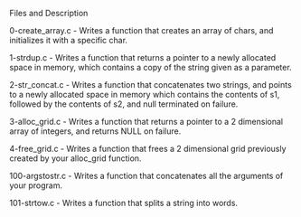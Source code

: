 Files and Description

0-create_array.c - Writes a function that creates an array of chars, and initializes it with a specific char.

1-strdup.c - Writes a function that returns a pointer to a newly allocated space in memory, which contains a copy of the string given as a parameter.

2-str_concat.c - Writes a function that concatenates two strings, and points to a newly allocated space in memory which contains the contents of s1, followed by the contents of s2, and null terminated on failure.

3-alloc_grid.c - Writes a function that returns a pointer to a 2 dimensional array of integers, and returns NULL on failure.

4-free_grid.c - Writes a function that frees a 2 dimensional grid previously created by your alloc_grid function.

100-argstostr.c - Writes a function that concatenates all the arguments of your program.

101-strtow.c - Writes a function that splits a string into words.
